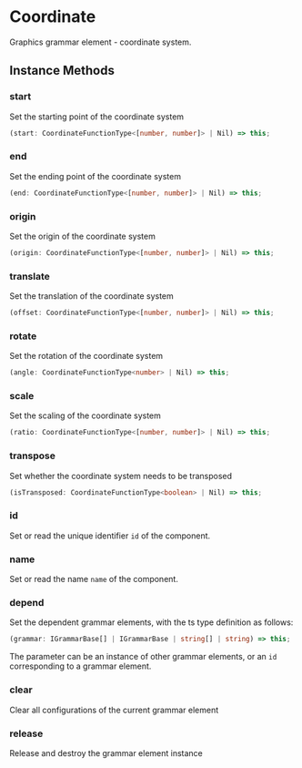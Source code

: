 # Coordinate

Graphics grammar element - coordinate system.

## Instance Methods

### start

Set the starting point of the coordinate system

```ts
(start: CoordinateFunctionType<[number, number]> | Nil) => this;
```

### end

Set the ending point of the coordinate system

```ts
(end: CoordinateFunctionType<[number, number]> | Nil) => this;
```

### origin

Set the origin of the coordinate system

```ts
(origin: CoordinateFunctionType<[number, number]> | Nil) => this;
```

### translate

Set the translation of the coordinate system

```ts
(offset: CoordinateFunctionType<[number, number]> | Nil) => this;
```

### rotate

Set the rotation of the coordinate system

```ts
(angle: CoordinateFunctionType<number> | Nil) => this;
```

### scale

Set the scaling of the coordinate system

```ts
(ratio: CoordinateFunctionType<[number, number]> | Nil) => this;
```

### transpose

Set whether the coordinate system needs to be transposed

```ts
(isTransposed: CoordinateFunctionType<boolean> | Nil) => this;
```

### id

Set or read the unique identifier `id` of the component.

### name

Set or read the name `name` of the component.

### depend

Set the dependent grammar elements, with the ts type definition as follows:

```ts
(grammar: IGrammarBase[] | IGrammarBase | string[] | string) => this;
```

The parameter can be an instance of other grammar elements, or an `id` corresponding to a grammar element.

### clear

Clear all configurations of the current grammar element

### release

Release and destroy the grammar element instance
